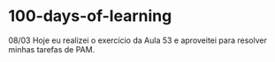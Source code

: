 # 100-days-of-learning

08/03
Hoje eu realizei o exercício da Aula 53 e aproveitei para resolver minhas tarefas de PAM.

